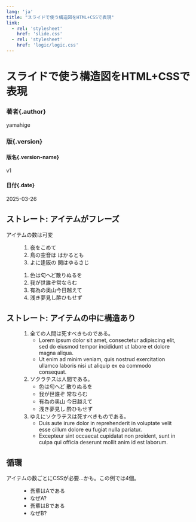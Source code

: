 ```yaml
---
lang: 'ja'
title: "スライドで使う構造図をHTML+CSSで表現"
link:
  - rel: 'stylesheet'
    href: 'slide.css'
  - rel: 'stylesheet'
    href: 'logic/logic.css'
---
```


# スライドで使う構造図をHTML+CSSで表現 #

### 著者{.author}

yamahige

### 版{.version}

#### 版名{.version-name}

v1

#### 日付{.date}

2025-03-26


## ストレート: アイテムがフレーズ

アイテムの数は可変

<figure class="--logic-flex-inline">

1. 夜をこめて
1. 鳥の空音は はかるとも
1. よに逢阪の 関はゆるさじ

</figure>

<figure class="--logic-flex-inline-reverse">

1. 色は匂へど散りぬるを
1. 我が世誰ぞ常ならむ
1. 有為の奥山今日越えて
1. 浅き夢見し酔ひもせず

</figure>

## ストレート: アイテムの中に構造あり

<figure class="--logic-flex-inline --logic-flex-inline-box">

1. 全ての人間は死すべきものである。
    - Lorem ipsum dolor sit amet, consectetur adipiscing elit, sed do eiusmod tempor incididunt ut labore et dolore magna aliqua.
    - Ut enim ad minim veniam, quis nostrud exercitation ullamco laboris nisi ut aliquip ex ea commodo consequat.
1. ソクラテスは人間である。
    - 色は匂へど 散りぬるを
    - 我が世誰ぞ 常ならむ
    - 有為の奥山 今日越えて
    - 浅き夢見し 酔ひもせず
1. ゆえにソクラテスは死すべきものである。
    - Duis aute irure dolor in reprehenderit in voluptate velit esse cillum dolore eu fugiat nulla pariatur.
    - Excepteur sint occaecat cupidatat non proident, sunt in culpa qui officia deserunt mollit anim id est laborum.

</figure>

## 循環

アイテムの数ごとにCSSが必要…かも。この例では4個。

<figure class="--logic-cycle-4">

- 吾輩はAである
- なぜA?
- 吾輩はBである
- なぜB?

</figure>

<!--
Web Publication (WebPub) Format
$ vivliostyle build slide.md -o web/ -f webpub
-->